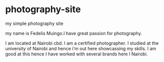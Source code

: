 # photography-site
my simple photography site

my name is Fedelis Muingo.I have great passion for photography.

I am located at Nairobi cbd.
I am a certified photographer. I studied at the university of Nairobi and hence i'm out here showcassing my skills.
I am good at this hence I have worked with several brands here I Nairobi.


